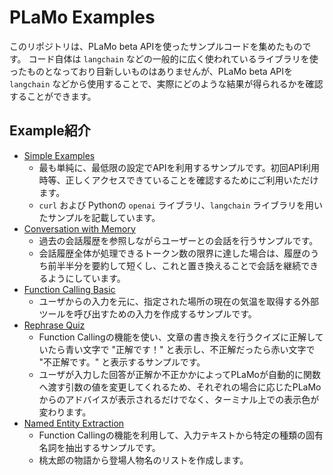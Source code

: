# PLaMo Examples

このリポジトリは、PLaMo beta APIを使ったサンプルコードを集めたものです。
コード自体は `langchain` などの一般的に広く使われているライブラリを使ったものとなっており目新しいものはありませんが、PLaMo beta APIを `langchain` などから使用することで、実際にどのような結果が得られるかを確認することができます。

## Example紹介

- [Simple Examples](./examples/simaple_examples/)
    - 最も単純に、最低限の設定でAPIを利用するサンプルです。初回API利用時等、正しくアクセスできていることを確認するためにご利用いただけます。
    - `curl` および Pythonの `openai` ライブラリ、`langchain` ライブラリを用いたサンプルを記載しています。
- [Conversation with Memory](./examples/conversation_with_memory/)
    - 過去の会話履歴を参照しながらユーザーとの会話を行うサンプルです。
    - 会話履歴全体が処理できるトークン数の限界に達した場合は、履歴のうち前半半分を要約して短くし、これと置き換えることで会話を継続できるようにしています。
- [Function Calling Basic](./examples/function_calling_basic/)
    - ユーザからの入力を元に、指定された場所の現在の気温を取得する外部ツールを呼び出すための入力を作成するサンプルです。
- [Rephrase Quiz](./examples/rephrase_quiz/)
    - Function Callingの機能を使い、文章の書き換えを行うクイズに正解していたら青い文字で "正解です！" と表示し、不正解だったら赤い文字で "不正解です。" と表示するサンプルです。
    - ユーザが入力した回答が正解か不正かかによってPLaMoが自動的に関数へ渡す引数の値を変更してくれるため、それぞれの場合に応じたPLaMoからのアドバイスが表示されるだけでなく、ターミナル上での表示色が変わります。
- [Named Entity Extraction](./examples/named_entity_extraction/)
    - Function Callingの機能を利用して、入力テキストから特定の種類の固有名詞を抽出するサンプルです。
    - 桃太郎の物語から登場人物名のリストを作成します。

